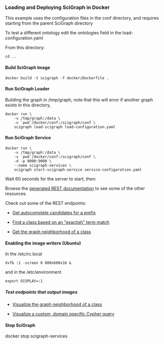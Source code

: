 ### Loading and Deploying SciGraph in Docker

This example uses the configuration files in the conf directory, and requires
starting from the parent SciGraph directory

To test a different ontology edit the ontologies field in the load-configuration.yaml

From this directory:

    cd ..

#### Build SciGraph Image
    docker build -t scigraph -f docker/Dockerfile .

#### Run SciGraph Loader
Building the graph in /tmp/graph, note that this will error if another graph exists in this directory,
    
    docker run \
        -v /tmp/graph:/data \
        -v `pwd`/docker/conf:/scigraph/conf \
        scigraph load-scigraph load-configuration.yaml
    
#### Run SciGraph Service
    docker run \
        -v /tmp/graph:/data \
        -v `pwd`/docker/conf:/scigraph/conf \
        -d -p 9000:9000 \
        --name scigraph-services \
        scigraph start-scigraph-service service-configuration.yaml

Wait 60 seconds for the server to start, then:

Browse the [generated REST documentation](http://localhost:9000/scigraph/docs/)
to see some of the other resources.
  
Check out some of the REST endpoints:

 - [Get autocomplete candidates for a prefix](http://localhost:9000/scigraph/vocabulary/autocomplete/Sp)

 - [Find a class based on an "exactish" term match](http://localhost:9000/scigraph/vocabulary/search/Shrimps)

 - [Get the graph neighborhood of a class](http://localhost:9000/scigraph/graph/neighbors/pizza:PrawnsTopping)
 

#### Enabling the image writers (Ubuntu)

In the /etc/rc.local

    Xvfb :1 -screen 0 800x600x16 &

and in the /etc/environment

    export DISPLAY=:1

##### Test endpoints that output images

 - [Visualize the graph neighborhood of a class](http://localhost:9000/scigraph/graph/neighbors/pizza:AmericanHot.png)

 - [Visualize a custom, domain specific Cypher query](http://localhost:9000/scigraph/dynamic/toppings.png?pizza_id=pizza:FourSeasons)


#### Stop SciGraph
docker stop scigraph-services
